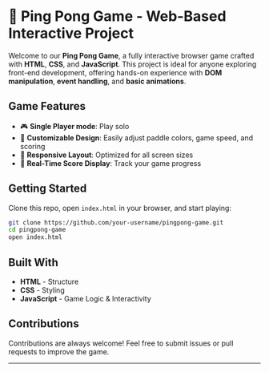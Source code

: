 # 🏓 Ping Pong Game - Web-Based Interactive Project

Welcome to our **Ping Pong Game**, a fully interactive browser game crafted with **HTML**, **CSS**, and **JavaScript**. This project is ideal for anyone exploring front-end development, offering hands-on experience with **DOM manipulation**, **event handling**, and **basic animations**.

## Game Features

- 🎮 **Single Player mode**: Play solo 
- 🎨 **Customizable Design**: Easily adjust paddle colors, game speed, and scoring
- 📱 **Responsive Layout**: Optimized for all screen sizes
- 🎉 **Real-Time Score Display**: Track your game progress


## Getting Started

Clone this repo, open `index.html` in your browser, and start playing:

```bash
git clone https://github.com/your-username/pingpong-game.git
cd pingpong-game
open index.html
```

## Built With

- **HTML** - Structure
- **CSS** - Styling
- **JavaScript** - Game Logic & Interactivity

## Contributions

Contributions are always welcome! Feel free to submit issues or pull requests to improve the game.

---

